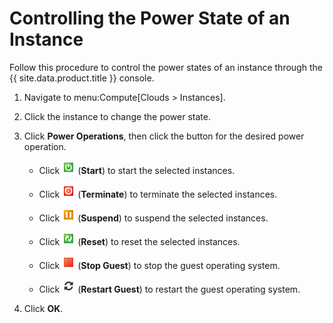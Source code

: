 # Controlling the Power State of an Instance

Follow this procedure to control the power states of an instance through
the {{ site.data.product.title }} console.

1.  Navigate to menu:Compute\[Clouds \> Instances\].

2.  Click the instance to change the power state.

3.  Click **Power Operations**, then click the button for the desired
    power operation.

      - Click ![1999](/images/1999.png) (**Start**) to start the
        selected instances.

      - Click ![2000](/images/2000.png) (**Terminate**) to terminate the
        selected instances.

      - Click ![2004](/images/2004.png) (**Suspend**) to suspend the
        selected instances.

      - Click ![2001](/images/2001.png) (**Reset**) to reset the
        selected instances.

      - Click ![2002](/images/2002.png) (**Stop Guest**) to stop the
        guest operating system.

      - Click ![2003](/images/2003.png) (**Restart Guest**) to restart
        the guest operating system.

4.  Click **OK**.
